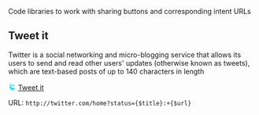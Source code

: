 Code libraries to work with sharing buttons and corresponding intent URLs


## Tweet it

Twitter is a social networking and micro-blogging service that allows its users to send and read other users' updates (otherwise known as tweets), which are text-based posts of up to 140 characters in length

![Twitter icon](https://raw.githubusercontent.com/sergeychernyshev/Sharing-Buttons/master/icons/twitter.gif) [Tweet it](http://twitter.com/home?status=Sharing+Buttons:+https://github.com/sergeychernyshev/Sharing-Buttons)

URL: `http://twitter.com/home?status={$title}:+{$url}`
